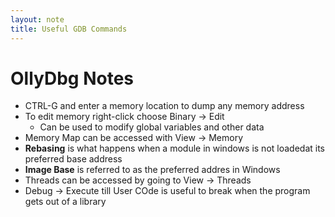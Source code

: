 ```yaml
---
layout: note
title: Useful GDB Commands
---
```


# OllyDbg Notes
* CTRL-G and enter a memory location to dump any memory address
* To edit memory right-click choose Binary -> Edit
    - Can be used to modify global variables and other data
* Memory Map can be accessed with View -> Memory
* **Rebasing** is what happens when a module in windows is not loadedat its preferred base address
* **Image Base** is referred to as the preferred addres in Windows
* Threads can be accessed by going to View -> Threads
* Debug -> Execute till User COde is useful to break when the program gets out of a library
